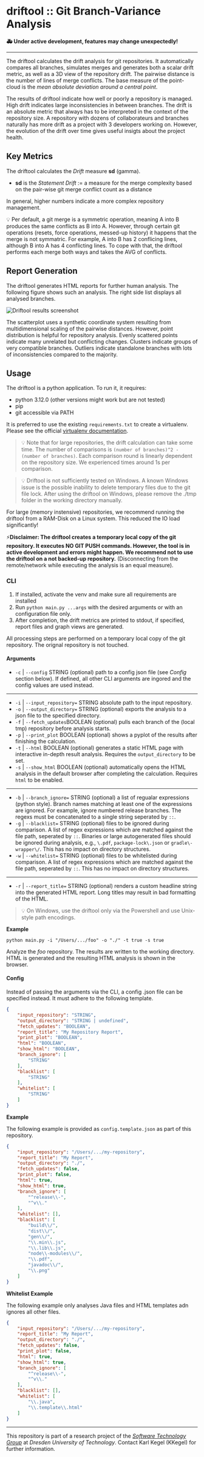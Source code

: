 # driftool :: Git Branch-Variance Analysis

**🚑 Under active development, features may change unexpectedly!**

---

The driftool calculates the drift analysis for git repositories. 
It automatically compares all branches, simulates merges and generates both a scalar drift metric, as well as a 3D view of the repository drift.
The pairwise distance is the number of lines of merge conflicts.
The base measure of the point-cloud is the *mean absolute deviation around a central point*.

The results of driftool indicate how well or poorly a repository is managed. 
High drift indicates large inconsistencies in between branches. 
The drift is an absolute metric that always has to be interpreted in the context of the repository size. 
A repository with dozens of collaborateurs and branches naturally has more drift as a project with 3 developers working on. 
However, the evolution of the drift over time gives useful insigts about the project health.

## Key Metrics

The driftool calculates the *Drift* measure **sd** (gamma).

* **sd** is the *Statement Drift* := a measure for the merge complexity based on the pair-wise git merge conflict count as a distance

In general, higher numbers indicate a more complex repository management.

:bulb: Per default, a git merge is a symmetric operation, meaning A into B produces the same conflicts as B into A. However, through certain git operations (resets, force operations, messed-up history) it happens that the merge is not symmatric. For example, A into B has 2 conflicing lines, although B into A has 4 conflicting lines. To cope with that, the driftool performs each merge both ways and takes the AVG of conflicts.

## Report Generation

The driftool generates HTML reports for further human analysis. 
The following figure shows such an analysis. 
The right side list displays all analysed branches. 

![Driftool results screenshot](./doc/screenshot_results_example.png)

The scatterplot uses a synthetic coordinate system resulting from multidimensional scaling of the pairwise distances. 
However, point distribution is helpful for repository analysis. 
Evenly scattered points indicate many unrelated but conflicting changes. 
Clusters indicate groups of very compatible branches. 
Outliers indicate standalone branches with lots of inconsistencies compared to the majority.

## Usage

The driftool is a python application. To run it, it requires:
- python 3.12.0 (other versions might work but are not tested)
- pip
- git accessible via PATH

It is preferred to use the existing ``requirements.txt`` to create a virtualenv.
Please see the official [virtualenv documentation](https://packaging.python.org/en/latest/guides/installing-using-pip-and-virtual-environments/#install-packages-in-a-virtual-environment-using-pip-and-venv).

> :bulb: Note that for large repositories, the drift calculation can take some time. 
> The number of comparisons is ``(number of branches)^2 - (number of branches)``. Each comparison round is linearly dependent on the repository size. We experienced times around 1s per comparison.

> :bulb: Driftool is not sufficiently tested on Windows. A known Windows issue is the possible inability to delete temporary files due to the git file lock. After using the driftool on Windows, please remove the ./tmp folder in the working directory manually.

For large (memory instensive) repositories, we recommend running the driftool from a RAM-Disk on a Linux system. This reduced the IO load significantly!

⚡**Disclaimer: The driftool creates a temporary local copy of the git repository. It executes NO GIT PUSH commands. However, the tool is in active development and errors might happen. We recommend not to use the driftool on a not backed-up repository.** (Disconnecting from the remote/network while executing the analysis is an equal measure).

### CLI

1. If installed, activate the venv and make sure all requirements are installed
2. Run ```python main.py ...args``` with the desired arguments or with an configuration file only.
3. After completion, the drift metrics are printed to stdout, if specified, report files and graph views are generated.

All processing steps are performed on a temporary local copy of the git repository. The orignal repository is not touched.

#### Arguments

* ``-c`` | ``--config`` STRING (optional) path to a config json file (see *Config* section below). If defined, all other CLI arguments are ingored and the config values are used instead.
---
* ``-i`` | ``--input_repository=`` STRING absolute path to the input repository.
* ``-o`` | ``--output_directory=`` STRING (optional) exports the analysis to a json file to the specified directory.
* ``-f`` | ``--fetch_updates``BOOLEAN (optional) pulls each branch of the (local tmp) repository before analysis starts.
* ``-p`` | ``--print_plot`` BOOLEAN (optional) shows a pyplot of the results after finishing the calculation.
* ``-t`` | ``--html`` BOOLEAN (optional) generates a static HTML page with interactive in-depth result analysis. Requires the ``output_directory`` to be set.
* ``-s`` | ``--show_html`` BOOLEAN (optional) automatically opens the HTML analysis in the default browser after completing the calculation. Requires ``html`` to be enabled.
---
* ``-b`` | ``--branch_ignore=`` STRING (optional) a list of regualar expressions (python style). Branch names matching at least one of the expressions are ignored. For example, ignore numbered release branches. The regexs must be concatenated to a single string seperated by ``::``.
* ``-g`` | ``--blacklist=`` STRING (optional) files to be ignored during comparison. A list of regex expressions which are matched against the file path, seperated by ``::``. Binaries or large autogenerated files should be ignored during analysis, e.g., ``\.pdf``, ``package-lock\.json`` or ``gradle\-wrapper\/``. This has no impact on directory structures.
* ``-w`` | ``--whitelist=`` STRING (optional) files to be whitelisted during comparison. A list of regex expressions which are matched against the file path, seperated by ``::``. This has no impact on directory structures.
---
* ``-r`` | ``--report_title=`` STRING (optional) renders a custom headline string into the generated HTML report. Long titles may result in bad formatting of the HTML.

> :bulb: On Windows, use the driftool only via the Powershell and use Unix-style path encodings.

**Example**

```
python main.py -i "/Users/.../foo" -o "./" -t true -s true
```

Analyze the *foo* repository. The results are written to the working directory. HTML is generated and the resulting HTML analysis is shown in the browser.

#### Config

Instead of passing the arguments via the CLI, a config .json file can be specified instead. It must adhere to the following template.

```JSON
{
    "input_repository": "STRING",
    "output_directory": "STRING | undefined",
    "fetch_updates": "BOOLEAN",
    "report_title": "My Repository Report",
    "print_plot": "BOOLEAN",
    "html": "BOOLEAN",
    "show_html": "BOOLEAN",
    "branch_ignore": [
        "STRING"
    ],
    "blacklist": [
        "STRING"
    ],
    "whitelist": [
        "STRING"
    ]
}
```

**Example**

The following example is provided as ``config.template.json`` as part of this repository.

```JSON
{
    "input_repository": "/Users/.../my-repository",
    "report_title": "My Report",
    "output_directory": "./",
    "fetch_updates": false,
    "print_plot": false,
    "html": true,
    "show_html": true,
    "branch_ignore": [
        "^release\\-",
        "^v\\."
    ],
    "whitelist": [],
    "blacklist": [
        "build\\/",
        "dist\\/",
        "gen\\/",
        "\\.min\\.js",
        "\\.lib\\.js",
        "node\\-modules\\/",
        "\\.pdf",
        "javadoc\\/",
        "\\.png"
    ]
}
```

**Whitelist Example**

The following example only analyses Java files and HTML templates adn ignores all other files.

```JSON
{
    "input_repository": "/Users/.../my-repository",
    "report_title": "My Report",
    "output_directory": "./",
    "fetch_updates": false,
    "print_plot": false,
    "html": true,
    "show_html": true,
    "branch_ignore": [
        "^release\\-",
        "^v\\."
    ],
    "blacklist": [],
    "whitelist": [
        "\\.java",
        "\\.template\\.html"
    ]
}
```

---

This repository is part of a research project of the [*Software Technology Group*](https://tu-dresden.de/ing/informatik/smt/st?set_language=en) at *Dresden University of Technology*.
Contact Karl Kegel (KKegel) for further information. 
